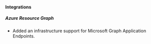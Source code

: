 
#### Integrations

##### Azure Resource Graph

- Added an infrastructure support for Microsoft Graph Application Endpoints.
